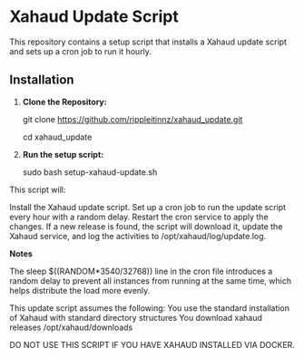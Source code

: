 # Xahaud Update Script

This repository contains a setup script that installs a Xahaud update script and sets up a cron job to run it hourly.

## Installation

1. **Clone the Repository:**

    git clone https://github.com/rippleitinnz/xahaud_update.git

    cd xahaud_update

2. **Run the setup script:**

   sudo bash setup-xahaud-update.sh

This script will:

Install the Xahaud update script.
Set up a cron job to run the update script every hour with a random delay.
Restart the cron service to apply the changes.
If a new release is found, the script will download it, update the Xahaud service, and log the activities to /opt/xahaud/log/update.log.

**Notes**

The sleep \$((RANDOM*3540/32768)) line in the cron file introduces a random delay to prevent all instances from running at the same time, which helps distribute the load more evenly.

This update script assumes the following:
You use the standard installation of Xahaud with standard directory structures
You download xahaud releases /opt/xahaud/downloads

DO NOT USE THIS SCRIPT IF YOU HAVE XAHAUD INSTALLED VIA DOCKER.




